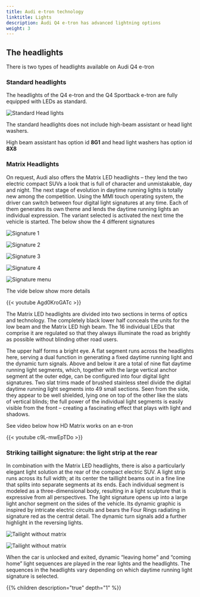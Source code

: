 ```yaml
---
title: Audi e-tron technology
linktitle: Lights
description: Audi Q4 e-tron has advanced lightning options
weight: 3
---
```


## The headlights

There is two types of headlights available on Audi Q4 e-tron

### Standard headlights

The headlights of the Q4 e-tron and the Q4 Sportback e-tron are fully equipped with LEDs as standard. 

![Standard Head lights](headlightstandard.jpg "Standard LED head lights with LED indicator lights")

The standard headlights does not include high-beam assistant or head light washers. 

High beam assistant has option id **8G1** and head light washers has option id **8X8**

### Matrix Headlights

On request, Audi also offers the Matrix LED headlights – they lend the two electric compact SUVs a look that is full of character and unmistakable, day and night. The next stage of evolution in daytime running lights is totally new among the competition. Using the MMI touch operating system, the driver can switch between four digital light signatures at any time. Each of them generates its own theme and lends the daytime running lights an individual expression. The variant selected is activated the next time the vehicle is started. The below show the 4 different signatures

![Signature 1](signature1.jpg "Light signature 1")

![Signature 2](signature2.jpg "Light signature 2")

![Signature 3](signature3.jpg "Light signature 3")

![Signature 4](signature4.jpg "Light signature 4")

![Signature menu](signaturemenu.jpg "Signature selection is done in MMI")

The vide below show more details

{{< youtube Agd0KroGATc >}}

The Matrix LED headlights are divided into two sections in terms of optics and technology. The completely black lower half conceals the units for the low beam and the Matrix LED high beam. The 16 individual LEDs that comprise it are regulated so that they always illuminate the road as brightly as possible without blinding other road users.

The upper half forms a bright eye. A flat segment runs across the headlights here, serving a dual function in generating a fixed daytime running light and the dynamic turn signals. Above and below it are a total of nine flat daytime running light segments, which, together with the large vertical anchor segment at the outer edge, can be configured into four digital light signatures. Two slat trims made of brushed stainless steel divide the digital daytime running light segments into 49 small sections. Seen from the side, they appear to be well shielded, lying one on top of the other like the slats of vertical blinds; the full power of the individual light segments is easily visible from the front – creating a fascinating effect that plays with light and shadows.

See video below how HD Matrix works on an e-tron

{{< youtube c9L-mwEpTDo >}}

### Striking taillight signature: the light strip at the rear

In combination with the Matrix LED headlights, there is also a particularly elegant light solution at the rear of the compact electric SUV. A light strip runs across its full width; at its center the taillight beams out in a fine line that splits into separate segments at its ends. Each individual segment is modeled as a three-dimensional body, resulting in a light sculpture that is expressive from all perspectives. The light signature opens up into a large light anchor segment on the sides of the vehicle. Its dynamic graphic is inspired by intricate electric circuits and bears the Four Rings radiating in signature red as the central detail. The dynamic turn signals add a further highlight in the reversing lights.

![Tailight without matrix](rearwithoutmatrix.jpg "Taillight without matrix with no light bar and only 1 reversing light")


![Tailight without matrix](rearwithmatrix.jpg "Taillight with matrix with light bar and 2 reversing light")


When the car is unlocked and exited, dynamic “leaving home” and “coming home” light sequences are played in the rear lights and the headlights. The sequences in the headlights vary depending on which daytime running light signature is selected.


<script src="https://www.audimedia.tv/embed.js" id="amc-video-5582-en"></script>

{{% children description="true" depth="1" %}}
